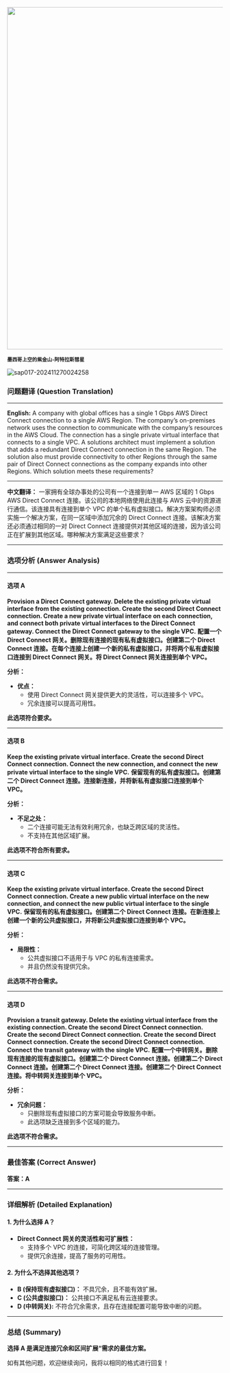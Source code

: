 <img src="https://www.bjp.org.cn/upload/image/2024/09/29/1727590567064041442.jpg" width="800" />  

<small>**墨西哥上空的紫金山-阿特拉斯彗星**</small>  



![sap017-202411270024258](https://aea62e6.webp.li/2024/11/sap017-202411270024258.png)

### 问题翻译 (Question Translation)

------

**English:**
A company with global offices has a single 1 Gbps AWS Direct Connect connection to a single AWS Region. The company’s on-premises network uses the connection to communicate with the company’s resources in the AWS Cloud. The connection has a single private virtual interface that connects to a single VPC. A solutions architect must implement a solution that adds a redundant Direct Connect connection in the same Region. The solution also must provide connectivity to other Regions through the same pair of Direct Connect connections as the company expands into other Regions. Which solution meets these requirements?

------

**中文翻译：**
一家拥有全球办事处的公司有一个连接到单一 AWS 区域的 1 Gbps AWS Direct Connect 连接。该公司的本地网络使用此连接与 AWS 云中的资源进行通信。该连接具有连接到单个 VPC 的单个私有虚拟接口。解决方案架构师必须实施一个解决方案，在同一区域中添加冗余的 Direct Connect 连接。该解决方案还必须通过相同的一对 Direct Connect 连接提供对其他区域的连接，因为该公司正在扩展到其他区域。哪种解决方案满足这些要求？

------

### 选项分析 (Answer Analysis)

------

#### **选项 A**

**Provision a Direct Connect gateway. Delete the existing private virtual interface from the existing connection. Create the second Direct Connect connection. Create a new private virtual interface on each connection, and connect both private virtual interfaces to the Direct Connect gateway. Connect the Direct Connect gateway to the single VPC.**
**配置一个 Direct Connect 网关。删除现有连接的现有私有虚拟接口。创建第二个 Direct Connect 连接。在每个连接上创建一个新的私有虚拟接口，并将两个私有虚拟接口连接到 Direct Connect 网关。将 Direct Connect 网关连接到单个 VPC。**

**分析：**

- **优点：**
    - 使用 Direct Connect 网关提供更大的灵活性，可以连接多个 VPC。
    - 冗余连接可以提高可用性。

**此选项符合要求。**

------

#### **选项 B**

**Keep the existing private virtual interface. Create the second Direct Connect connection. Connect the new connection, and connect the new private virtual interface to the single VPC.**
**保留现有的私有虚拟接口。创建第二个 Direct Connect 连接。连接新连接，并将新私有虚拟接口连接到单个 VPC。**

**分析：**

- **不足之处：**
    - 二个连接可能无法有效利用冗余，也缺乏跨区域的灵活性。
    - 不支持在其他区域扩展。

**此选项不符合所有要求。**

------

#### **选项 C**

**Keep the existing private virtual interface. Create the second Direct Connect connection. Create a new public virtual interface on the new connection, and connect the new public virtual interface to the single VPC.**
**保留现有的私有虚拟接口。创建第二个 Direct Connect 连接。在新连接上创建一个新的公共虚拟接口，并将新公共虚拟接口连接到单个 VPC。**

**分析：**

- **局限性：**
    - 公共虚拟接口不适用于与 VPC 的私有连接需求。
    - 并且仍然没有提供冗余。

**此选项不符合需求。**

------

#### **选项 D**

**Provision a transit gateway. Delete the existing virtual interface from the existing connection. Create the second Direct Connect connection. Create the second Direct Connect connection. Create the second Direct Connect connection. Create the second Direct Connect connection. Connect the transit gateway with the single VPC.**
**配置一个中转网关。删除现有连接的现有虚拟接口。创建第二个 Direct Connect 连接。创建第二个 Direct Connect 连接。创建第二个 Direct Connect 连接。创建第二个 Direct Connect 连接。将中转网关连接到单个 VPC。**

**分析：**

- **冗余问题：**
    - 只删除现有虚拟接口的方案可能会导致服务中断。
    - 此选项缺乏连接到多个区域的能力。

**此选项不符合需求。**

------

### 最佳答案 (Correct Answer)

**答案：A**

------

### 详细解析 (Detailed Explanation)

#### **1. 为什么选择 A？**

- **Direct Connect 网关的灵活性和可扩展性：**
    - 支持多个 VPC 的连接，可简化跨区域的连接管理。
    - 提供冗余连接，提高了服务的可用性。

#### **2. 为什么不选择其他选项？**

- **B (保持现有虚拟接口)：** 不具冗余，且不能有效扩展。
- **C (公共虚拟接口)：** 公共接口不满足私有云连接要求。
- **D (中转网关):** 不符合冗余需求，且存在连接配置可能导致中断的问题。

------

### 总结 (Summary)

**选择 A 是满足连接冗余和区间扩展“需求的最佳方案。**

如有其他问题，欢迎继续询问，我将以相同的格式进行回复！
